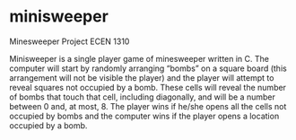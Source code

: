 # minisweeper
Minesweeper Project ECEN 1310

Minisweeper is a single player game of minesweeper written in C.
The computer will start by randomly arranging “bombs” on a square board (this arrangement will not be visible the player) and the player will attempt to reveal squares not occupied by a bomb. These cells will reveal the number of bombs that touch that cell, including diagonally, and will be a number between 0 and, at most, 8. The player wins if he/she opens all the cells not occupied by bombs and the computer wins if the player opens a location occupied by a bomb. 
